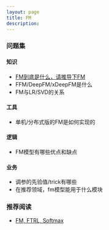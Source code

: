 ```yaml
---
layout: page
title: FM
description:
---
```


### 问题集

#### 知识

- [FM到底是什么，请推导下FM](http://castellanzhang.github.io/2016/10/16/fm_ftrl_softmax/)
- FFM/DeepFM/xDeepFM是什么
- FM与LR/SVD的关系

#### 工具

- 单机/分布式版的FM是如何实现的

#### 逻辑

- FM模型有哪些优点和缺点

#### 业务

- 调参的先验值/trick有哪些
- 在推荐领域，fm模型能用于什么模块

### 推荐阅读
- [FM, FTRL, Softmax](http://castellanzhang.github.io/2016/10/16/fm_ftrl_softmax/)
